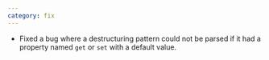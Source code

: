 ```yaml
---
category: fix
---
```

* Fixed a bug where a destructuring pattern could not be parsed if it had a property
  named `get` or `set` with a default value.
